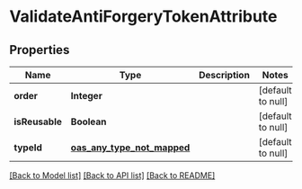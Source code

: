 # ValidateAntiForgeryTokenAttribute
## Properties

| Name | Type | Description | Notes |
|------------ | ------------- | ------------- | -------------|
| **order** | **Integer** |  | [default to null] |
| **isReusable** | **Boolean** |  | [default to null] |
| **typeId** | [**oas_any_type_not_mapped**](.md) |  | [default to null] |

[[Back to Model list]](../README.md#documentation-for-models) [[Back to API list]](../README.md#documentation-for-api-endpoints) [[Back to README]](../README.md)

